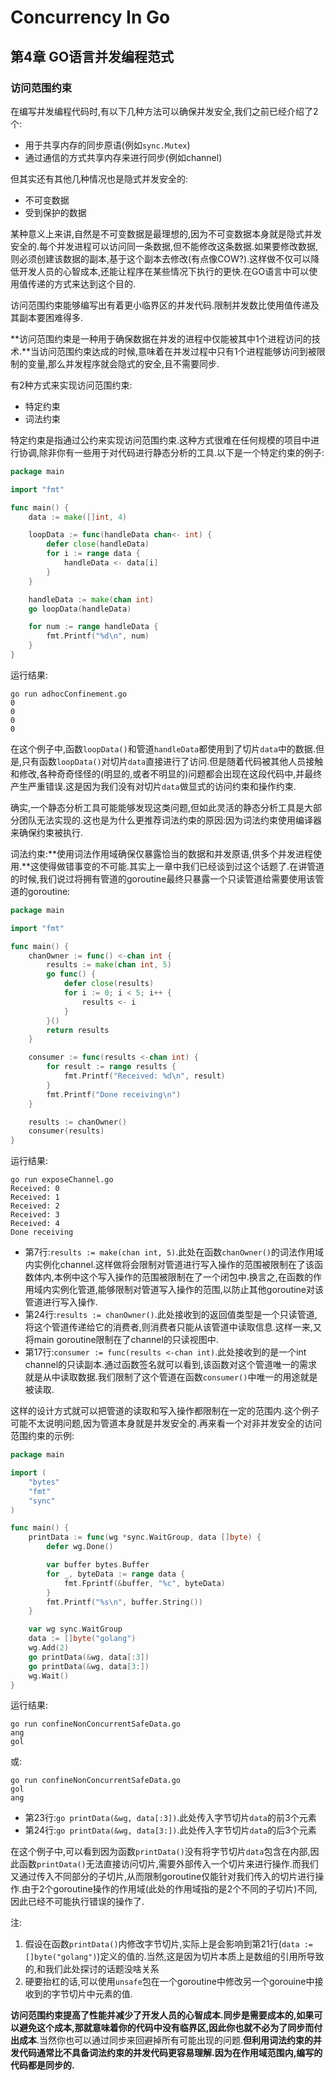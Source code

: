 # Concurrency In Go

## 第4章 GO语言并发编程范式

### 访问范围约束

在编写并发编程代码时,有以下几种方法可以确保并发安全,我们之前已经介绍了2个:

- 用于共享内存的同步原语(例如`sync.Mutex`)
- 通过通信的方式共享内存来进行同步(例如channel)

但其实还有其他几种情况也是隐式并发安全的:

- 不可变数据
- 受到保护的数据

某种意义上来讲,自然是不可变数据是最理想的,因为不可变数据本身就是隐式并发安全的.每个并发进程可以访问同一条数据,但不能修改这条数据.如果要修改数据,则必须创建该数据的副本,基于这个副本去修改(有点像COW?).这样做不仅可以降低开发人员的心智成本,还能让程序在某些情况下执行的更快.在GO语言中可以使用值传递的方式来达到这个目的.

访问范围约束能够编写出有着更小临界区的并发代码.限制并发数比使用值传递及其副本要困难得多.

**访问范围约束是一种用于确保数据在并发的进程中仅能被其中1个进程访问的技术.**当访问范围约束达成的时候,意味着在并发过程中只有1个进程能够访问到被限制的变量,那么并发程序就会隐式的安全,且不需要同步.

有2种方式来实现访问范围约束:

- 特定约束
- 词法约束

特定约束是指通过公约来实现访问范围约束.这种方式很难在任何规模的项目中进行协调,除非你有一些用于对代码进行静态分析的工具.以下是一个特定约束的例子:

```go
package main

import "fmt"

func main() {
	data := make([]int, 4)

	loopData := func(handleData chan<- int) {
		defer close(handleData)
		for i := range data {
			handleData <- data[i]
		}
	}

	handleData := make(chan int)
	go loopData(handleData)

	for num := range handleData {
		fmt.Printf("%d\n", num)
	}
}
```

运行结果:

```
go run adhocConfinement.go 
0
0
0
0
```

在这个例子中,函数`loopData()`和管道`handleData`都使用到了切片`data`中的数据.但是,只有函数`loopData()`对切片`data`直接进行了访问.但是随着代码被其他人员接触和修改,各种奇奇怪怪的(明显的,或者不明显的)问题都会出现在这段代码中,并最终产生严重错误.这是因为我们没有对切片`data`做显式的访问约束和操作约束.

确实,一个静态分析工具可能能够发现这类问题,但如此灵活的静态分析工具是大部分团队无法实现的.这也是为什么更推荐词法约束的原因:因为词法约束使用编译器来确保约束被执行.

词法约束:**使用词法作用域确保仅暴露恰当的数据和并发原语,供多个并发进程使用.**这使得做错事变的不可能.其实上一章中我们已经谈到过这个话题了.在讲管道的时候,我们说过将拥有管道的goroutine最终只暴露一个只读管道给需要使用该管道的goroutine:

```go
package main

import "fmt"

func main() {
	chanOwner := func() <-chan int {
		results := make(chan int, 5)
		go func() {
			defer close(results)
			for i := 0; i < 5; i++ {
				results <- i
			}
		}()
		return results
	}

	consumer := func(results <-chan int) {
		for result := range results {
			fmt.Printf("Received: %d\n", result)
		}
		fmt.Printf("Done receiving\n")
	}

	results := chanOwner()
	consumer(results)
}
```

运行结果:

```
go run exposeChannel.go
Received: 0
Received: 1
Received: 2
Received: 3
Received: 4
Done receiving
```

- 第7行:`results := make(chan int, 5)`.此处在函数`chanOwner()`的词法作用域内实例化channel.这样做将会限制对管道进行写入操作的范围被限制在了该函数体内,本例中这个写入操作的范围被限制在了一个闭包中.换言之,在函数的作用域内实例化管道,能够限制对管道写入操作的范围,以防止其他goroutine对该管道进行写入操作.
- 第24行:`results := chanOwner()`.此处接收到的返回值类型是一个只读管道,将这个管道传递给它的消费者,则消费者只能从该管道中读取信息.这样一来,又将main goroutine限制在了channel的只读视图中.
- 第17行:`consumer := func(results <-chan int)`.此处接收到的是一个int channel的只读副本.通过函数签名就可以看到,该函数对这个管道唯一的需求就是从中读取数据.我们限制了这个管道在函数`consumer()`中唯一的用途就是被读取.

这样的设计方式就可以把管道的读取和写入操作都限制在一定的范围内.这个例子可能不太说明问题,因为管道本身就是并发安全的.再来看一个对非并发安全的访问范围约束的示例:

```go
package main

import (
	"bytes"
	"fmt"
	"sync"
)

func main() {
	printData := func(wg *sync.WaitGroup, data []byte) {
		defer wg.Done()

		var buffer bytes.Buffer
		for _, byteData := range data {
			fmt.Fprintf(&buffer, "%c", byteData)
		}
		fmt.Printf("%s\n", buffer.String())
	}

	var wg sync.WaitGroup
	data := []byte("golang")
	wg.Add(2)
	go printData(&wg, data[:3])
	go printData(&wg, data[3:])
	wg.Wait()
}
```

运行结果:

```
go run confineNonConcurrentSafeData.go
ang
gol
```

或:

```
go run confineNonConcurrentSafeData.go
gol
ang
```

- 第23行:`go printData(&wg, data[:3])`.此处传入字节切片`data`的前3个元素
- 第24行:`go printData(&wg, data[3:])`.此处传入字节切片`data`的后3个元素

在这个例子中,可以看到因为函数`printData()`没有将字节切片`data`包含在内部,因此函数`printData()`无法直接访问切片,需要外部传入一个切片来进行操作.而我们又通过传入不同部分的子切片,从而限制goroutine仅能针对我们传入的切片进行操作.由于2个goroutine操作的作用域(此处的作用域指的是2个不同的子切片)不同,因此已经不可能执行错误的操作了.

注:

1. 假设在函数`printData()`内修改字节切片,实际上是会影响到第21行(`data := []byte("golang")`)定义的值的.当然,这是因为切片本质上是数组的引用所导致的,和我们此处探讨的话题没啥关系
2. 硬要抬杠的话,可以使用`unsafe`包在一个goroutine中修改另一个gorouine中接收到的字节切片中元素的值.

**访问范围约束提高了性能并减少了开发人员的心智成本.同步是需要成本的,如果可以避免这个成本,那就意味着你的代码中没有临界区,因此你也就不必为了同步而付出成本**.当然你也可以通过同步来回避掉所有可能出现的问题.**但利用词法约束的并发代码通常比不具备词法约束的并发代码更容易理解.因为在作用域范围内,编写的代码都是同步的.**